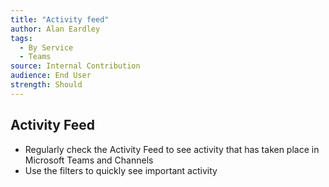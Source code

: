 ```yaml
---
title: "Activity feed"
author: Alan Eardley
tags: 
  - By Service
  - Teams
source: Internal Contribution
audience: End User
strength: Should
---
```

## Activity Feed
- Regularly check the Activity Feed to see activity that has taken place in Microsoft Teams and Channels 
- Use the filters to quickly see important activity
